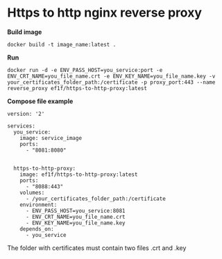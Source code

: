 # Https to http nginx reverse proxy

**Build image**
```
docker build -t image_name:latest .
```

**Run**
```
docker run -d -e ENV_PASS_HOST=you_service:port -e ENV_CRT_NAME=you_file_name.crt -e ENV_KEY_NAME=you_file_name.key -v your_certificates_folder_path:/certificate -p proxy_port:443 --name reverse_proxy ef1f/https-to-http-proxy:latest
```

**Compose file example**
```
version: '2'

services:
  you_service:
    image: service_image
    ports:
      - "8081:8080"
 
     
  https-to-http-proxy:
    image: ef1f/https-to-http-proxy:latest
    ports:
      - "8088:443"
    volumes:
      - /your_certificates_folder_path:/certificate     
    environment:
      - ENV_PASS_HOST=you_service:8081
      - ENV_CRT_NAME=you_file_name.crt 
      - ENV_KEY_NAME=you_file_name.key 
    depends_on:
      - you_service
```

The folder with certificates must contain two files .crt and .key
